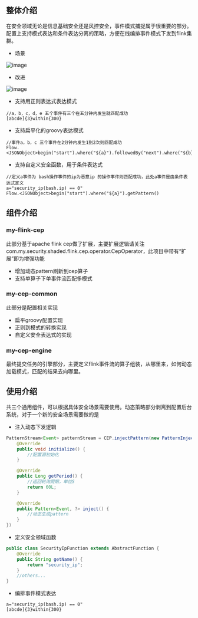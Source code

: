 ## 整体介绍
在安全领域无论是信息基础安全还是风控安全，事件模式捕捉属于很重要的部分。配置上支持模式表达和条件表达分离的策略，方便在线编排事件模式下发到flink集群。

* 场景

![image](https://github.com/huzhanchi/flink-cep/blob/main/images/intro.png)
* 改进

![image](https://github.com/huzhanchi/flink-cep/blob/main/images/enhance.png)
* 支持用正则表达式表达模式
```aidl
//a，b，c，d，e 五个事件有三个在五分钟内发生就匹配成功
[abcde]{3}within{300}
```
* 支持扁平化的groovy表达模式
```aidl
//事件a，b，c 三个事件在2分钟内发生1到2次则匹配成功
Flow.<JSONObject>begin("start").where("${a}").followedBy("next").where("${b}").or("${c}").times(1,2).within(120).getPattern()
```
* 支持自定义安全函数，用于条件表达式
```aidl
//定义a事件为 bash操作事件的ip为恶意ip 的操作事件则匹配成功，此处a事件是由条件表达式定义
a="security_ip(bash.ip) == 0"
Flow.<JSONObject>begin("start").where("${a}").getPattern()
```
## 组件介绍
### my-flink-cep
此部分基于apache flink cep做了扩展，主要扩展逻辑请关注com.my.security.shaded.flink.cep.operator.CepOperator，此项目中带有“扩展”即为增强功能

* 增加动态pattern刷新到cep算子
* 支持单算子下单事件流匹配多模式

### my-cep-common
此部分是配置相关实现
* 扁平groovy配置实现
* 正则到模式的转换实现
* 自定义安全表达式的实现

### my-cep-engine
最终提交任务的引擎部分，主要定义flink事件流的算子组装，从哪里来，如何动态加载模式，匹配的结果去向哪里。

## 使用介绍
共三个通用组件，可以根据具体安全场景需要使用。动态策略部分剥离到配置后台系统，对于一个新的安全场景需要做的是
* 注入动态下发逻辑
```java
PatternStream<Event> patternStream = CEP.injectPattern(new PatternInjectFunction() {
    @Override
    public void initialize() {
        //配置源初始化
    }

    @Override
    public Long getPeriod() {
        //返回轮询周期，单位S
        return 60L;
    }

    @Override
    public Pattern<Event, ?> inject() {
        //动态生成pattern
    }
})
```
* 定义安全领域函数
```java
public class SecurityIpFunction extends AbstractFunction {
    @Override
    public String getName() {
        return "security_ip";
    }
    //others...
}
```

* 编排事件模式表达
```aidl
a="security_ip(bash.ip) == 0"
[abcde]{3}within{300}
```
